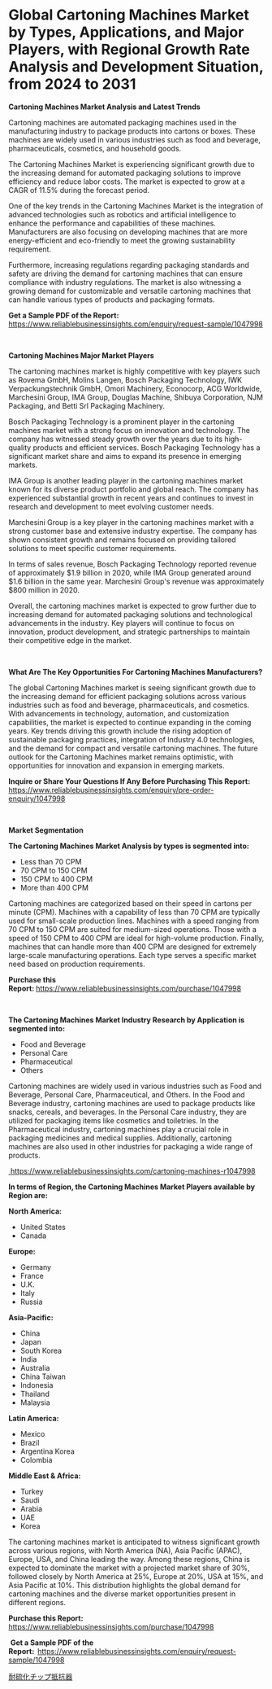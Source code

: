 <p><h1>Global Cartoning Machines Market by Types, Applications, and Major Players, with Regional Growth Rate Analysis and Development Situation, from 2024 to 2031</h1></p><p><strong>Cartoning Machines Market Analysis and Latest Trends</strong></p>
<p><p>Cartoning machines are automated packaging machines used in the manufacturing industry to package products into cartons or boxes. These machines are widely used in various industries such as food and beverage, pharmaceuticals, cosmetics, and household goods.</p><p>The Cartoning Machines Market is experiencing significant growth due to the increasing demand for automated packaging solutions to improve efficiency and reduce labor costs. The market is expected to grow at a CAGR of 11.5% during the forecast period.</p><p>One of the key trends in the Cartoning Machines Market is the integration of advanced technologies such as robotics and artificial intelligence to enhance the performance and capabilities of these machines. Manufacturers are also focusing on developing machines that are more energy-efficient and eco-friendly to meet the growing sustainability requirement.</p><p>Furthermore, increasing regulations regarding packaging standards and safety are driving the demand for cartoning machines that can ensure compliance with industry regulations. The market is also witnessing a growing demand for customizable and versatile cartoning machines that can handle various types of products and packaging formats.</p></p>
<p><strong>Get a Sample PDF of the Report:&nbsp;</strong> <a href="https://www.reliablebusinessinsights.com/enquiry/request-sample/1047998">https://www.reliablebusinessinsights.com/enquiry/request-sample/1047998</a></p>
<p>&nbsp;</p>
<p><strong>Cartoning Machines Major Market Players</strong></p>
<p><p>The cartoning machines market is highly competitive with key players such as Rovema GmbH, Molins Langen, Bosch Packaging Technology, IWK Verpackungstechnik GmbH, Omori Machinery, Econocorp, ACG Worldwide, Marchesini Group, IMA Group, Douglas Machine, Shibuya Corporation, NJM Packaging, and Betti Srl Packaging Machinery.</p><p>Bosch Packaging Technology is a prominent player in the cartoning machines market with a strong focus on innovation and technology. The company has witnessed steady growth over the years due to its high-quality products and efficient services. Bosch Packaging Technology has a significant market share and aims to expand its presence in emerging markets.</p><p>IMA Group is another leading player in the cartoning machines market known for its diverse product portfolio and global reach. The company has experienced substantial growth in recent years and continues to invest in research and development to meet evolving customer needs.</p><p>Marchesini Group is a key player in the cartoning machines market with a strong customer base and extensive industry expertise. The company has shown consistent growth and remains focused on providing tailored solutions to meet specific customer requirements.</p><p>In terms of sales revenue, Bosch Packaging Technology reported revenue of approximately $1.9 billion in 2020, while IMA Group generated around $1.6 billion in the same year. Marchesini Group's revenue was approximately $800 million in 2020.</p><p>Overall, the cartoning machines market is expected to grow further due to increasing demand for automated packaging solutions and technological advancements in the industry. Key players will continue to focus on innovation, product development, and strategic partnerships to maintain their competitive edge in the market.</p></p>
<p>&nbsp;</p>
<p><strong>What Are The Key Opportunities For Cartoning Machines Manufacturers?</strong></p>
<p><p>The global Cartoning Machines market is seeing significant growth due to the increasing demand for efficient packaging solutions across various industries such as food and beverage, pharmaceuticals, and cosmetics. With advancements in technology, automation, and customization capabilities, the market is expected to continue expanding in the coming years. Key trends driving this growth include the rising adoption of sustainable packaging practices, integration of Industry 4.0 technologies, and the demand for compact and versatile cartoning machines. The future outlook for the Cartoning Machines market remains optimistic, with opportunities for innovation and expansion in emerging markets.</p></p>
<p><strong>Inquire or Share Your Questions If Any Before Purchasing This Report:</strong> <a href="https://www.reliablebusinessinsights.com/enquiry/pre-order-enquiry/1047998">https://www.reliablebusinessinsights.com/enquiry/pre-order-enquiry/1047998</a></p>
<p>&nbsp;</p>
<p><strong>Market Segmentation</strong></p>
<p><strong>The Cartoning Machines Market Analysis by types is segmented into:</strong></p>
<p><ul><li>Less than 70 CPM</li><li>70 CPM to 150 CPM</li><li>150 CPM to 400 CPM</li><li>More than 400 CPM</li></ul></p>
<p><p>Cartoning machines are categorized based on their speed in cartons per minute (CPM). Machines with a capability of less than 70 CPM are typically used for small-scale production lines. Machines with a speed ranging from 70 CPM to 150 CPM are suited for medium-sized operations. Those with a speed of 150 CPM to 400 CPM are ideal for high-volume production. Finally, machines that can handle more than 400 CPM are designed for extremely large-scale manufacturing operations. Each type serves a specific market need based on production requirements.</p></p>
<p><strong>Purchase this Report:&nbsp;</strong><a href="https://www.reliablebusinessinsights.com/purchase/1047998">https://www.reliablebusinessinsights.com/purchase/1047998</a></p>
<p>&nbsp;</p>
<p><strong>The Cartoning Machines Market Industry Research by Application is segmented into:</strong></p>
<p><ul><li>Food and Beverage</li><li>Personal Care</li><li>Pharmaceutical</li><li>Others</li></ul></p>
<p><p>Cartoning machines are widely used in various industries such as Food and Beverage, Personal Care, Pharmaceutical, and Others. In the Food and Beverage industry, cartoning machines are used to package products like snacks, cereals, and beverages. In the Personal Care industry, they are utilized for packaging items like cosmetics and toiletries. In the Pharmaceutical industry, cartoning machines play a crucial role in packaging medicines and medical supplies. Additionally, cartoning machines are also used in other industries for packaging a wide range of products.</p></p>
<p><a href="https://www.reliablebusinessinsights.com/cartoning-machines-r1047998">&nbsp;https://www.reliablebusinessinsights.com/cartoning-machines-r1047998</a></p>
<p><strong>In terms of Region, the Cartoning Machines Market Players available by Region are:</strong></p>
<p>
    <p> <strong> North America: </strong>
        <ul>
            <li>United States</li>
            <li>Canada</li>
        </ul>
        </p> 
    <p> <strong> Europe: </strong>
        <ul>
            <li>Germany</li>
            <li>France</li>
            <li>U.K.</li>
            <li>Italy</li>
            <li>Russia</li>
        </ul>
        </p> 
    <p> <strong> Asia-Pacific: </strong>
        <ul>
            <li>China</li>
            <li>Japan</li>
            <li>South Korea</li>
            <li>India</li>
            <li>Australia</li>
            <li>China Taiwan</li>
            <li>Indonesia</li>
            <li>Thailand</li>
            <li>Malaysia</li>
        </ul>
        </p> 
    <p> <strong> Latin America: </strong>
        <ul>
            <li>Mexico</li>
            <li>Brazil</li>
            <li>Argentina Korea</li>
            <li>Colombia</li>
        </ul>
        </p> 
    <p> <strong> Middle East & Africa: </strong>
        <ul>
            <li>Turkey</li>
            <li>Saudi</li>
            <li>Arabia</li>
            <li>UAE</li>
            <li>Korea</li>
        </ul>
    </p>
    </p>
<p><p>The cartoning machines market is anticipated to witness significant growth across various regions, with North America (NA), Asia Pacific (APAC), Europe, USA, and China leading the way. Among these regions, China is expected to dominate the market with a projected market share of 30%, followed closely by North America at 25%, Europe at 20%, USA at 15%, and Asia Pacific at 10%. This distribution highlights the global demand for cartoning machines and the diverse market opportunities present in different regions.</p></p>
<p><strong>Purchase this Report: </strong><a href="https://www.reliablebusinessinsights.com/purchase/1047998">https://www.reliablebusinessinsights.com/purchase/1047998</a></p>
<p>&nbsp;<strong>Get a Sample PDF of the Report:&nbsp;&nbsp;</strong><a href="https://www.reliablebusinessinsights.com/enquiry/request-sample/1047998">https://www.reliablebusinessinsights.com/enquiry/request-sample/1047998</a></p>
<p><strong></strong></p>
<p><p><a href="https://github.com/VellaJacobi2023/Market-Research-Report-List-2/blob/main/5642784153391.md">耐硫化チップ抵抗器</a></p></p>